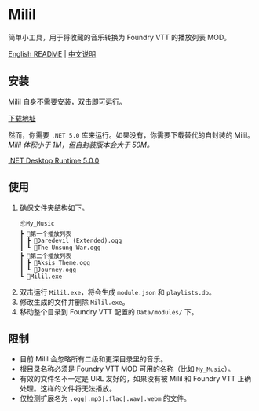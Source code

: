 # Milil
简单小工具，用于将收藏的音乐转换为 Foundry VTT 的播放列表 MOD。

[English README](README.md) | [中文说明](README_CN.md)

## 安装
Milil 自身不需要安装，双击即可运行。

[下载地址](https://github.com/fvtt-cn/Milil/releases)

然而，你需要 `.NET 5.0` 库来运行。如果没有，你需要下载替代的自封装的 Milil。*Milil 体积小于 1M，但自封装版本会大于 50M。*

[.NET Desktop Runtime 5.0.0](https://dotnet.microsoft.com/download/dotnet/5.0)

## 使用
1. 确保文件夹结构如下。
    ```
    📦My_Music
    ┣ 📂第一个播放列表
    ┃ ┣ 🎵Daredevil (Extended).ogg
    ┃ ┗ 🎵The Unsung War.ogg
    ┣ 📂第二个播放列表
    ┃ ┣ 🎵Aksis_Theme.ogg
    ┃ ┗ 🎵Journey.ogg
    ┗ 🤖Milil.exe
    ```
2. 双击运行 `Milil.exe`，将会生成 `module.json` 和 `playlists.db`。
3. 修改生成的文件并删除 `Milil.exe`。
3. 移动整个目录到 Foundry VTT 配置的 `Data/modules/` 下。

## 限制
- 目前 Milil 会忽略所有二级和更深目录里的音乐。
- 根目录名称必须是 Foundry VTT MOD 可用的名称（比如 `My_Music`）。
- 有效的文件名不一定是 URL 友好的，如果没有被 Milil 和 Foundry VTT 正确处理。这样的文件将无法播放。
- 仅检测扩展名为 `.ogg|.mp3|.flac|.wav|.webm` 的文件。